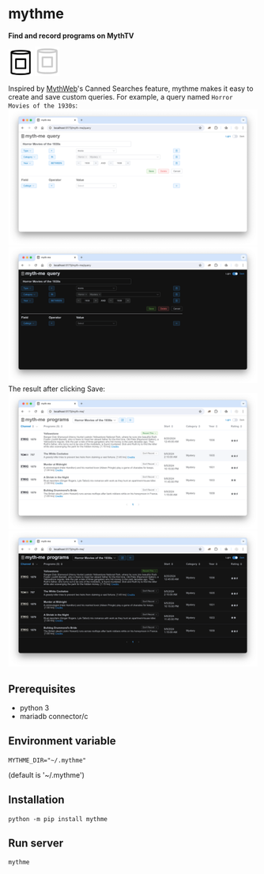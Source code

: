 # mythme
**Find and record programs on MythTV**

<img alt="mythme" src="docs/img/mm-light.png#gh-light-mode-only" width="50px" />
<img alt="mythme" src="docs/img/mm-dark.png#gh-dark-mode-only" width="50px" />

Inspired by [MythWeb](https://github.com/MythTV/mythweb)'s Canned Searches feature, mythme makes it easy
to create and save custom queries. For example, a query named `Horror Movies of the 1930s`:
![mythme query](https://raw.githubusercontent.com/donaldoakes/mythme/main/docs/img/query-light.png#gh-light-mode-only)
![mythme query](https://raw.githubusercontent.com/donaldoakes/mythme/main/docs/img/query-dark.png#gh-dark-mode-only)
The result after clicking Save:
![mythme programs](https://raw.githubusercontent.com/donaldoakes/mythme/main/docs/img/programs-light.png#gh-light-mode-only)
![mythme programs](https://raw.githubusercontent.com/donaldoakes/mythme/main/docs/img/programs-dark.png#gh-dark-mode-only)


## Prerequisites
- python 3
- mariadb connector/c

## Environment variable
```
MYTHME_DIR="~/.mythme"
```
(default is '~/.mythme')

## Installation
```
python -m pip install mythme
```

## Run server
```
mythme
```
